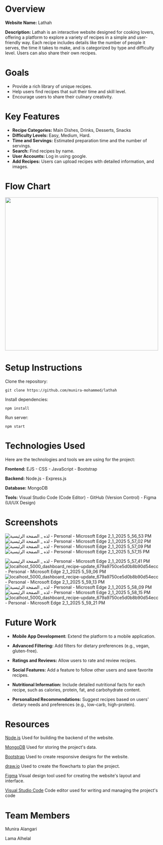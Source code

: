 # Overview

**Website Name:** Lathah

**Description:**
Lathah is an interactive website designed for cooking lovers, offering a platform to explore a variety of recipes in a simple and user-friendly way. Each recipe includes details like the number of people it serves, the time it takes to make, and is categorized by type and difficulty level. Users can also share their own recipes.

# Goals

* Provide a rich library of unique recipes.
* Help users find recipes that suit their time and skill level.
* Encourage users to share their culinary creativity.

# Key Features 

* **Recipe Categories:** Main Dishes, Drinks, Desserts, Snacks
* **Difficulty Levels:** Easy, Medium, Hard.
* **Time and Servings:** Estimated preparation time and the number of servings.
* **Search:** Find recipes by name.
* **User Accounts:** Log in using google.
* **Add Recipes:** Users can upload recipes with detailed information, and images.

# Flow Chart
<img src = "https://github.com/user-attachments/assets/4dc0b90a-8a6e-485f-aec9-b56d93764ae5" width=500>

# Setup Instructions
  
Clone the repository:
```
git clone https://github.com/munira-mohammed/lathah
```

Install dependencies:

```
npm install
```

Run server:

```
npm start
```

# Technologies Used

Here are the technologies and tools we are using for the project:
 
**Frontend:** EJS - CSS - JavaScript - Bootstrap 

**Backend:** Node.js - Express.js
  
**Database:** MongoDB

**Tools:** Visual Studio Code (Code Editor) - GitHub (Version Control) - Figma (UI/UX Design) 

# Screenshots
![لذه _ الصفحة الرئيسية - Personal - Microsoft​ Edge 2_1_2025 5_56_53 PM](https://github.com/user-attachments/assets/6ea590bb-4fd0-421f-b3d2-54d36b598b2d)
![لذه _ الصفحة الرئيسية - Personal - Microsoft​ Edge 2_1_2025 5_57_02 PM](https://github.com/user-attachments/assets/078a5d1f-776f-4ec3-9172-4fae822e1cd9)
![لذه _ الصفحة الرئيسية - Personal - Microsoft​ Edge 2_1_2025 5_57_09 PM](https://github.com/user-attachments/assets/8ca34b88-4d29-4283-9895-25a860015eba)
![لذه _ الصفحة الرئيسية - Personal - Microsoft​ Edge 2_1_2025 5_57_15 PM](https://github.com/user-attachments/assets/7d6ed139-7f69-498d-832b-5dfcbdfa71d7)

![لذه _ الصفحة الرئيسية - Personal - Microsoft​ Edge 2_1_2025 5_57_41 PM](https://github.com/user-attachments/assets/5fd9d734-09b8-42c9-a8a4-bbd68067513e)
![localhost_5000_dashboard_recipe-update_679a9750ce5d0b8b90d54ecc - Personal - Microsoft​ Edge 2_1_2025 5_59_06 PM](https://github.com/user-attachments/assets/d0b25df8-e6f2-42af-8e5c-1189636e3812)
![localhost_5000_dashboard_recipe-update_679a9750ce5d0b8b90d54ecc - Personal - Microsoft​ Edge 2_1_2025 5_59_13 PM](https://github.com/user-attachments/assets/cb433126-c2c1-45cf-8736-b1dc63a1ab76)
![لذه _ الصفحة الرئيسية - Personal - Microsoft​ Edge 2_1_2025 5_58_09 PM](https://github.com/user-attachments/assets/733bab8d-e40e-4bff-b0ea-bd6361cae7ac)
![لذه _ الصفحة الرئيسية - Personal - Microsoft​ Edge 2_1_2025 5_58_15 PM](https://github.com/user-attachments/assets/c2fdb1aa-76a0-4022-b00e-0170a718359c)
![localhost_5000_dashboard_recipe-update_679a9750ce5d0b8b90d54ecc - Personal - Microsoft​ Edge 2_1_2025 5_59_21 PM](https://github.com/user-attachments/assets/e7fd64d1-eb45-4797-8209-ab3dfccdbc02)

# Future Work 

* **Mobile App Development:** Extend the platform to a mobile application.

* **Advanced Filtering:** Add filters for dietary preferences (e.g., vegan, gluten-free).

* **Ratings and Reviews:** Allow users to rate and review recipes.

* **Social Features:** Add a feature to follow other users and save favorite recipes.

* **Nutritional Information:** Include detailed nutritional facts for each recipe, such as calories, protein, fat, and carbohydrate content.

* **Personalized Recommendations:** Suggest recipes based on users' dietary needs and preferences (e.g., low-carb, high-protein).

# Resources

[Node.js](https://nodejs.org/en/) Used for building the backend of the website.

[MongoDB](https://www.mongodb.com/) Used for storing the project's data.

[Bootstrap](https://getbootstrap.com/) Used to create responsive designs for the website.

[draw.io](https://www.drawio.com/) Used to create the flowcharts to plan the project.

[Figma](https://www.figma.com/) Visual design tool used for creating the website's layout and interface.

[Visual Studio Code](https://code.visualstudio.com/) Code editor used for writing and managing the project's code

# Team Members

Munira Alangari

Lama Alhelal
